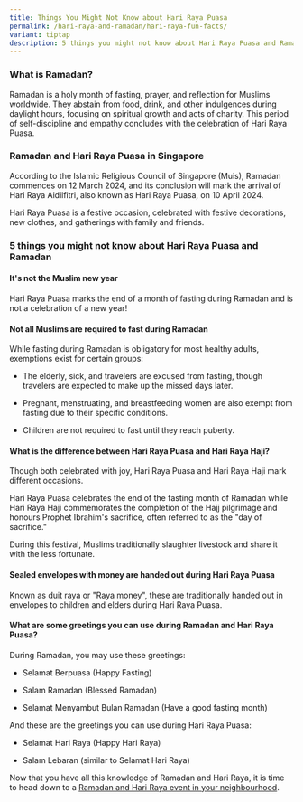 ```yaml
---
title: Things You Might Not Know about Hari Raya Puasa
permalink: /hari-raya-and-ramadan/hari-raya-fun-facts/
variant: tiptap
description: 5 things you might not know about Hari Raya Puasa and Ramadan
---
```

<h3>What is Ramadan?</h3>
<p>Ramadan is a holy month of fasting, prayer, and reflection for Muslims
worldwide. They abstain from food, drink, and other indulgences during
daylight hours, focusing on spiritual growth and acts of charity. This
period of self-discipline and empathy concludes with the celebration of
Hari Raya Puasa.</p>
<h3>Ramadan and Hari Raya Puasa in Singapore</h3>
<p>According to the Islamic Religious Council of Singapore (Muis), Ramadan
commences on 12 March 2024, and its conclusion will mark the arrival of
Hari Raya Aidilfitri, also known as Hari Raya Puasa, on 10 April 2024.</p>
<p>Hari Raya Puasa is a festive occasion, celebrated with festive decorations,
new clothes, and gatherings with family and friends.</p>
<h3>5 things you might not know about Hari Raya Puasa and Ramadan</h3>
<h4>It's not the Muslim new year</h4>
<p>Hari Raya Puasa marks the end of a month of fasting during Ramadan and
is not a celebration of a new year!</p>
<h4>Not all Muslims are required to fast during Ramadan</h4>
<p>While fasting during Ramadan is obligatory for most healthy adults, exemptions
exist for certain groups:</p>
<ul data-tight="true" class="tight">
<li>
<p>The elderly, sick, and travelers are excused from fasting, though travelers
are expected to make up the missed days later.</p>
</li>
<li>
<p>Pregnant, menstruating, and breastfeeding women are also exempt from fasting
due to their specific conditions.</p>
</li>
<li>
<p>Children are not required to fast until they reach puberty.</p>
</li>
</ul>
<h4>What is the difference between Hari Raya Puasa and Hari Raya Haji?</h4>
<p>Though both celebrated with joy, Hari Raya Puasa and Hari Raya Haji mark
different occasions.</p>
<p>Hari Raya Puasa celebrates the end of the fasting month of Ramadan while
Hari Raya Haji commemorates the completion of the Hajj pilgrimage and honours
Prophet Ibrahim's sacrifice, often referred to as the "day of sacrifice."</p>
<p>During this festival, Muslims traditionally slaughter livestock and share
it with the less fortunate.</p>
<h4>Sealed envelopes with money are handed out during Hari Raya Puasa</h4>
<p>Known as duit raya or "Raya money", these are traditionally handed out
in envelopes to children and elders during Hari Raya Puasa.</p>
<h4>What are some greetings you can use during Ramadan and Hari Raya Puasa?</h4>
<p>During Ramadan, you may use these greetings:</p>
<ul data-tight="true" class="tight">
<li>
<p>Selamat Berpuasa (Happy Fasting)</p>
</li>
<li>
<p>Salam Ramadan (Blessed Ramadan)</p>
</li>
<li>
<p>Selamat Menyambut Bulan Ramadan (Have a good fasting month)</p>
</li>
</ul>
<p>And these are the greetings you can use during Hari Raya Puasa:</p>
<ul data-tight="true" class="tight">
<li>
<p>Selamat Hari Raya (Happy Hari Raya)</p>
</li>
<li>
<p>Salam Lebaran (similar to Selamat Hari Raya)</p>
</li>
</ul>
<p></p>
<p>Now that you have all this knowledge of Ramadan and Hari Raya, it is time
to head down to a <a href="https://www.pa.gov.sg/hari-raya-and-ramadan/pa-events/" rel="noopener noreferrer nofollow" target="_blank">Ramadan and Hari Raya event in your neighbourhood</a>.</p>
<p></p>
<p></p>